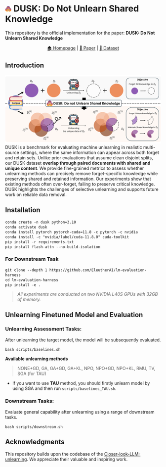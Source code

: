 # <img src="file/Icon.png" alt="DUSK: Do Not Unlearn Shared Knowledge" width="4%"> DUSK: Do Not Unlearn Shared Knowledge
This repository is the official implementation for the paper: **DUSK: Do Not Unlearn Shared Knowledge**


<p align="center">
  <a href="https://ai-isl.github.io/"> 🏠 Homepage</a> |
  <a href="https://ai-isl.github.io/"> 📜 Paper</a> | 
  <a href="https://huggingface.co/datasets/AI-ISL/DUSK"> 🤗 Dataset</a>
</p>


## Introduction
![Overview.](file/Overview.png)
DUSK is a benchmark for evaluating machine unlearning in realistic multi-source settings, where the same information can appear across both forget and retain sets. Unlike prior evaluations that assume clean disjoint splits, our DUSK dataset **overlap through paired documents with shared and unique content**. We provide fine-grained metrics to assess whether unlearning methods can precisely remove forget-specific knowledge while preserving shared and retained information. Our experiments show that existing methods often over-forget, failing to preserve critical knowledge. DUSK highlights the challenges of selective unlearning and supports future work on reliable data removal.


## Installation

```shell
conda create -n dusk python=3.10
conda activate dusk
conda install pytorch pytorch-cuda=11.8 -c pytorch -c nvidia
conda install -c "nvidia/label/cuda-11.8.0" cuda-toolkit
pip install -r requirements.txt
pip install flash-attn --no-build-isolation
```

### For Downstream Task
```shell
git clone --depth 1 https://github.com/EleutherAI/lm-evaluation-harness
cd lm-evaluation-harness
pip install -e .
```


> *All experiments are conducted on two NVIDIA L40S GPUs with 32GB of memory.*

## Unlearning Finetuned Model and Evaluation

### Unlearning Assessment Tasks:
After unlearning the target model, the model will be subsequently evaluated.

```shell
bash scripts/baselines.sh
```

**Available unlearning methods**
> NONE+GD, GA, GA+GD, GA+KL, NPO, NPO+GD, NPO+KL, RMU, TV, SGA (for TAU)


* If you want to use **TAU** method, you should firstly unlearn model by using SGA and then run `scripts/baselines_TAU.sh`.


### Downstream Tasks:
Evaluate general capability after unlearning using a range of downstream tasks.
```shell
bash scripts/downstream.sh
```

## Acknowledgments

This repository builds upon the codebase of the [Closer-look-LLM-unlearning](https://github.com/sail-sg/closer-look-llm-unlearning). We appreciate their valuable and inspiring work.
